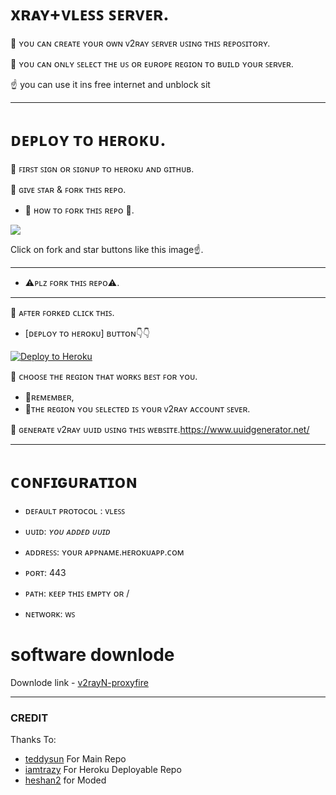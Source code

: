﻿# xʀᴀʏ+ᴠʟᴇꜱꜱ ꜱᴇʀᴠᴇʀ.

🧿 ʏᴏᴜ ᴄᴀɴ ᴄʀᴇᴀᴛᴇ ʏᴏᴜʀ ᴏᴡɴ ᴠ2ʀᴀʏ ꜱᴇʀᴠᴇʀ ᴜꜱɪɴɢ ᴛʜɪꜱ ʀᴇᴘᴏꜱɪᴛᴏʀʏ.

🧿 ʏᴏᴜ ᴄᴀɴ ᴏɴʟʏ ꜱᴇʟᴇᴄᴛ ᴛʜᴇ ᴜꜱ ᴏʀ ᴇᴜʀᴏᴘᴇ ʀᴇɢɪᴏɴ ᴛᴏ ʙᴜɪʟᴅ ʏᴏᴜʀ ꜱᴇʀᴠᴇʀ.

 ☝ you can use it ins free internet and unblock sit 

____

# ᴅᴇᴘʟᴏʏ ᴛᴏ ʜᴇʀᴏᴋᴜ.

🧿 ꜰɪʀꜱᴛ ꜱɪɢɴ ᴏʀ ꜱɪɢɴᴜᴘ ᴛᴏ ʜᴇʀᴏᴋᴜ ᴀɴᴅ ɢɪᴛʜᴜʙ.

🧿 ɢɪᴠᴇ ꜱᴛᴀʀ & ꜰᴏʀᴋ ᴛʜɪꜱ ʀᴇᴘᴏ.

- 🔺 ʜᴏᴡ ᴛᴏ ꜰᴏʀᴋ ᴛʜɪꜱ ʀᴇᴘᴏ 🔻.

<p><a href="https://github.com/uidueyng/hydidjhXary"> <img src="https://telegra.ph/file/732d61f3da9076a924fb9.jpg" /></a></p>
Click on fork and star buttons like this image☝️.

___
- ⚠️ᴘʟᴢ ꜰᴏʀᴋ ᴛʜɪꜱ ʀᴇᴘᴏ⚠️.
___

🧿 ᴀꜰᴛᴇʀ ꜰᴏʀᴋᴇᴅ ᴄʟɪᴄᴋ ᴛʜɪꜱ.
   - [ᴅᴇᴘʟᴏʏ ᴛᴏ ʜᴇʀᴏᴋᴜ] ʙᴜᴛᴛᴏɴ👇👇


<p><a href="https://dashboard.heroku.com/new?template=https://github.com/uidueyng/hydidjhXary"> <img src="https://www.herokucdn.com/deploy/button.svg" alt="Deploy to Heroku" /></a></p>

🧿 ᴄʜᴏᴏꜱᴇ ᴛʜᴇ ʀᴇɢɪᴏɴ ᴛʜᴀᴛ ᴡᴏʀᴋꜱ ʙᴇꜱᴛ ꜰᴏʀ ʏᴏᴜ.
   - 🔺ʀᴇᴍᴇᴍʙᴇʀ,
   - 🔻ᴛʜᴇ ʀᴇɢɪᴏɴ ʏᴏᴜ ꜱᴇʟᴇᴄᴛᴇᴅ ɪꜱ ʏᴏᴜʀ ᴠ2ʀᴀʏ ᴀᴄᴄᴏᴜɴᴛ ꜱᴇᴠᴇʀ.

🧿 ɢᴇɴᴇʀᴀᴛᴇ ᴠ2ʀᴀʏ ᴜᴜɪᴅ ᴜꜱɪɴɢ ᴛʜɪꜱ ᴡᴇʙꜱɪᴛᴇ.https://www.uuidgenerator.net/

______
# ᴄᴏɴꜰɪɢᴜʀᴀᴛɪᴏɴ

- ᴅᴇꜰᴀᴜʟᴛ ᴘʀᴏᴛᴏᴄᴏʟ : ᴠʟᴇꜱꜱ

- ᴜᴜɪᴅ: *ʏᴏᴜ ᴀᴅᴅᴇᴅ ᴜᴜɪᴅ*

- ᴀᴅᴅʀᴇꜱꜱ: ʏᴏᴜʀ ᴀᴘᴘɴᴀᴍᴇ.ʜᴇʀᴏᴋᴜᴀᴘᴘ.ᴄᴏᴍ

- ᴘᴏʀᴛ: 443

- ᴘᴀᴛʜ: ᴋᴇᴇᴘ ᴛʜɪꜱ ᴇᴍᴘᴛʏ ᴏʀ /

- ɴᴇᴛᴡᴏʀᴋ: ᴡꜱ

# software downlode 

Downlode link - [v2rayN-proxyfire](https://drive.google.com/file/d/1RDbpKUIqYdE2aMjdm5QkRDhIetx2GiyV/view?usp=sharing)
_________
### CREDIT
Thanks To:
- [teddysun](https://github.com/teddysun) For Main Repo
- [iamtrazy](https://github.com/iamtrazy) For Heroku Deployable Repo
- [heshan2](https://github.com/heshan2) for Moded
